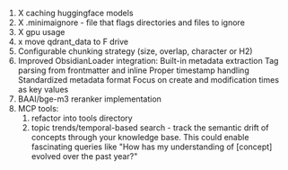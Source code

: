 1. X caching huggingface models
2. X .minimaignore - file that flags directories and files to ignore
3. X gpu usage
4. x move qdrant_data to F drive
5. Configurable chunking strategy (size, overlap, character or H2)
6. Improved ObsidianLoader integration:
    Built-in metadata extraction
    Tag parsing from frontmatter and inline
    Proper timestamp handling
    Standardized metadata format
    Focus on create and modification times as key values
7. BAAI/bge-m3 reranker implementation
8. MCP tools: 
   1. refactor into tools directory
   2. topic trends/temporal-based search -  track the semantic drift of concepts through your knowledge base. This could enable fascinating queries like "How has my understanding of [concept] evolved over the past year?"